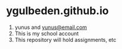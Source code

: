 # ygulbeden.github.io
1. yunus and yunus@email.com
2. This is my school account
3. This repository will hold assignments, etc
